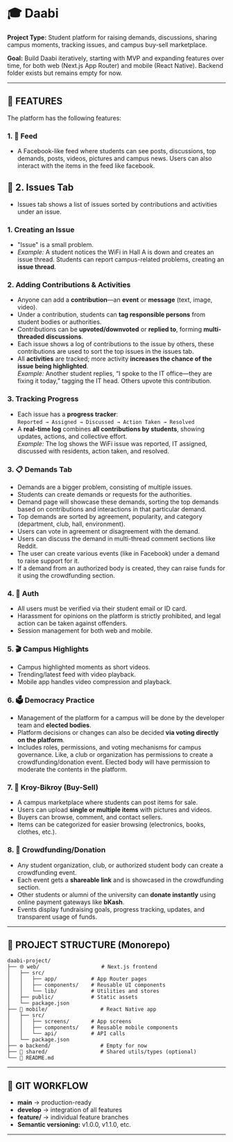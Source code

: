 # 🎓 Daabi

**Project Type:** Student platform for raising demands, discussions, sharing campus moments, tracking issues, and campus buy-sell marketplace.

**Goal:** Build Daabi iteratively, starting with MVP and expanding features over time, for both web (Next.js App Router) and mobile (React Native). Backend folder exists but remains empty for now.

---

## 🚀 FEATURES

The platform has the following features:

### 1. 📱 **Feed**
- A Facebook-like feed where students can see posts, discussions, top demands, posts, videos, pictures and campus news. Users can also interact with the items in the feed like facebook.
 

## 🔧 2. **Issues Tab**
- Issues tab shows a list of issues sorted by contributions and activities under an issue.

### 1. Creating an Issue
- "Issue" is a small problem.
- *Example:* A student notices the WiFi in Hall A is down and creates an issue thread.
Students can report campus-related problems, creating an **issue thread**.  

### 2. Adding Contributions & Activities
- Anyone can add a **contribution**—an **event** or **message** (text, image, video).  
- Under a contribution, students can **tag responsible persons** from student bodies or authorities.  
- Contributions can be **upvoted/downvoted** or **replied to**, forming **multi-threaded discussions**.
- Each issue shows a log of contributions to the issue by others, these contributions are used to sort the top issues in the issues tab.
- All **activities** are tracked; more activity **increases the chance of the issue being highlighted**.  
*Example:* Another student replies, “I spoke to the IT office—they are fixing it today,” tagging the IT head. Others upvote this contribution.

### 3. Tracking Progress
- Each issue has a **progress tracker**:  
  `Reported → Assigned → Discussed → Action Taken → Resolved`  
- A **real-time log** combines **all contributions by students**, showing updates, actions, and collective effort.  
*Example:* The log shows the WiFi issue was reported, IT assigned, discussed with residents, action taken, and resolved.

### 3. 📋 **Demands Tab**
- Demands are a bigger problem, consisting of multiple issues.
- Students can create demands or requests for the authorities.
- Demand page will showcase these demands, sorting the top demands based on contributions and interactions in that particular demand.
- Top demands are sorted by agreement, popularity, and category (department, club, hall, environment).  
- Users can vote in agreement or disagreement with the demand.
- Users can discuss the demand in multi-thread comment sections like Reddit.
- The user can create various events (like in Facebook) under a demand to raise support for it.
- If a demand from an authorized body is created, they can raise funds for it using the crowdfunding section.

### 4. 🔐 **Auth**
- All users must be verified via their student email or ID card.  
- Harassment for opinions on the platform is strictly prohibited, and legal action can be taken against offenders.  
- Session management for both web and mobile.

### 5. 🎬 **Campus Highlights**
- Campus highlighted moments as short videos.  
- Trending/latest feed with video playback.  
- Mobile app handles video compression and playback.

### 6. 🗳️ **Democracy Practice**
- Management of the platform for a campus will be done by the developer team and **elected bodies**.  
- Platform decisions or changes can also be decided **via voting directly on the platform**.  
- Includes roles, permissions, and voting mechanisms for campus governance. Like, a club or organization has permissions to create a crowdfunding/donation event. Elected body will have permission to moderate the contents in the platform. 

### 7. 🛒 **Kroy-Bikroy (Buy-Sell)**
- A campus marketplace where students can post items for sale.  
- Users can upload **single or multiple items** with pictures and videos.  
- Buyers can browse, comment, and contact sellers.  
- Items can be categorized for easier browsing (electronics, books, clothes, etc.).

### 8. 💝 **Crowdfunding/Donation** 
- Any student organization, club, or authorized student body can create a crowdfunding event.  
- Each event gets a **shareable link** and is showcased in the crowdfunding section.  
- Other students or alumni of the university can **donate instantly** using online payment gateways like **bKash**.  
- Events display fundraising goals, progress tracking, updates, and transparent usage of funds.




---

## 📁 PROJECT STRUCTURE (Monorepo)

```
daabi-project/
├── 🌐 web/                    # Next.js frontend
│   ├── src/
│   │   ├── app/           # App Router pages
│   │   ├── components/    # Reusable UI components
│   │   └── lib/           # Utilities and stores
│   ├── public/            # Static assets
│   └── package.json
├── 📱 mobile/                 # React Native app
│   ├── src/
│   │   ├── screens/       # App screens
│   │   ├── components/    # Reusable mobile components
│   │   └── api/           # API calls
│   └── package.json
├── ⚙️ backend/                # Empty for now
├── 🔗 shared/                 # Shared utils/types (optional)
└── 📄 README.md
```

---

## 🔄 GIT WORKFLOW

- **main** → production-ready
- **develop** → integration of all features  
- **feature/<feature-name>** → individual feature branches
- **Semantic versioning:** v1.0.0, v1.1.0, etc.

---

